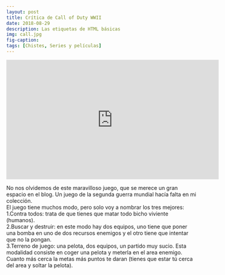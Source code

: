 ```yaml
---
layout: post
title: Crítica de Call of Duty WWII
date: 2018-08-29
description: Las etiquetas de HTML básicas
img: call.jpg
fig-caption: 
tags: [Chistes, Series y películas]
---
```


<iframe width="560" height="315" src="https://www.youtube.com/embed/PHy3xx5aqZE" frameborder="0" allow="autoplay; encrypted-media" allowfullscreen></iframe>

No nos olvidemos de este maravilloso juego, que se merece un gran espacio en el blog. Un juego de la segunda guerra mundial hacía falta en mi colección.<br>El juego tiene muchos modo, pero solo voy a nombrar los tres mejores:<br>
1.Contra todos: trata de que tienes que matar todo bicho viviente (humanos).<br>
2.Buscar y destruir: en este modo hay dos equipos, uno tiene que poner una bomba en uno de dos recursos enemigos y el otro tiene que intentar que no la pongan.<br>
3.Terreno de juego: una pelota, dos equipos, un partido muy sucio. Esta modalidad consiste en coger una pelota y meterla en el area enemigo. Cuanto más cerca la metas más puntos te daran (tienes que estar tú cerca del area y soltar la pelota).
